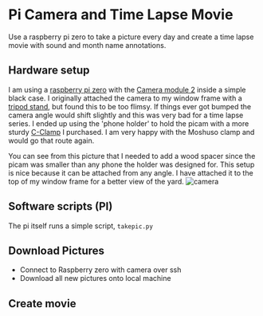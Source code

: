
# Pi Camera and Time Lapse Movie

Use a raspberry pi zero to take a picture every day and create a time lapse movie with sound and month name annotations.

## Hardware setup

I am using a [raspberry pi zero](https://www.raspberrypi.com/products/raspberry-pi-zero/) with the [Camera module 2](https://www.raspberrypi.com/products/camera-module-v2/) inside a simple black case. I originally attached the camera to my window frame with
a [tripod stand](https://www.ebay.com/itm/292971440283), but found this to be too flimsy. If things ever got bumped the camera angle would shift slightly and this was very bad for a time lapse series. I ended up using the 'phone holder' to hold the picam with a more sturdy [C-Clamp](https://www.amazon.com/MOSHUSO-Heavy-Clamp-Camera-Articulating/dp/B08SKXS5N3?ref_=ast_sto_dp&th=1&psc=1) I purchased. I am very happy with the Moshuso clamp and would go that route again. 

You can see from this picture that I needed to add a wood spacer since the picam was smaller than any phone the holder was designed for. This setup is nice because it can be attached from any angle. I have attached it to the top of my window frame for a better view of the yard. ![camera](img/cam.png)

## Software scripts (PI)

The pi itself runs a simple script, `takepic.py` 

## Download Pictures

- Connect to Raspberry zero with camera over ssh
- Download all new pictures onto local machine

## Create movie